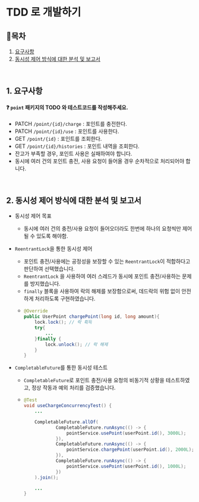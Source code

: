 # TDD 로 개발하기

## 📝목차

1. [요구사항](#1.-요구사항)
2. [동시성 제어 방식에 대한 분석 및 보고서](#2.-동시성-제어-방식에-대한-분석-및-보고서)

<br />

## 1. 요구사항
#### ❓ `point` 패키지의 TODO 와 테스트코드를 작성해주세요.

* PATCH  `/point/{id}/charge` : 포인트를 충전한다.
* PATCH `/point/{id}/use` : 포인트를 사용한다.
* GET `/point/{id}` : 포인트를 조회한다.
* GET `/point/{id}/histories` : 포인트 내역을 조회한다.
* 잔고가 부족할 경우, 포인트 사용은 실패하여야 합니다.
* 동시에 여러 건의 포인트 충전, 사용 요청이 들어올 경우 순차적으로 처리되어야 합니다.

<br />

## 2. 동시성 제어 방식에 대한 분석 및 보고서

- 동시성 제어 목표
  - 동시에 여러 건의 충전/사용 요청이 들어오더라도 한번에 하나의 요청씩만 제어될 수 있도록 해야함.
  

- `ReentrantLock`을 통한 동시성 제어
  - 포인트 충전/사용에는 공정성을 보장할 수 있는 `ReentrantLock`이 적합하다고 판단하여 선택했습니다.
  - `ReentrantLock` 을 사용하여 여러 스레드가 동시에 포인트 충전/사용하는 문제를 방지했습니다.
  - `finally` 블록을 사용하여 락의 해제를 보장함으로써, 데드락의 위험 없이 안전하게 처리하도록 구현하였습니다.
  - ```java
    @Override
    public UserPoint chargePoint(long id, long amount){
        lock.lock(); // 락 획득
        try{
            ...
        }finally {
            lock.unlock(); // 락 해제
        }
    }
    ```

- `CompletableFuture`를 통한 동시성 테스트
  - `CompletableFuture`로 포인트 충전/사용 요청의 비동기적 상황을 테스트하였고, 정상 작동과 예외 처리를 검증했습니다.
  - ```java
    @Test
    void useChargeConcurrencyTest() {
        ...
    
        CompletableFuture.allOf(
                CompletableFuture.runAsync(() -> {
                    pointService.usePoint(userPoint.id(), 3000L);
                }),
                CompletableFuture.runAsync(() -> {
                    pointService.chargePoint(userPoint.id(), 2000L);
                }),
                CompletableFuture.runAsync(() -> {
                    pointService.usePoint(userPoint.id(), 1000L);
                })
        ).join();
    
        ...
    }
    ```
